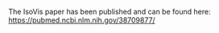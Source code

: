 The IsoVis paper has been published and can be found here: https://pubmed.ncbi.nlm.nih.gov/38709877/
